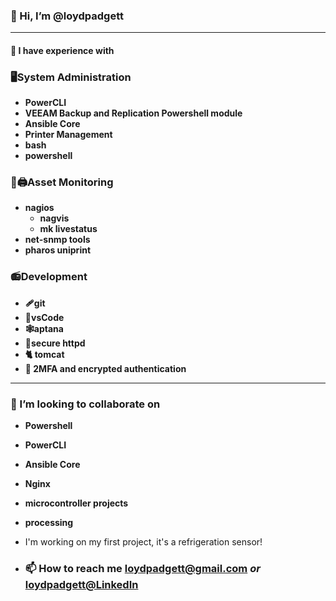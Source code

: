 ### **👋 Hi, I’m @loydpadgett**

---
#### **👀 I have experience with** 
 ### 🖥️System Administration
   - **PowerCLI**
   - **VEEAM Backup and Replication Powershell module**
   - **Ansible Core** 
   - **Printer Management**
   - **bash** 
   - **powershell**
 ### 🔭🖨️Asset Monitoring   
   - **nagios**  
     - **nagvis**
     - **mk livestatus**
   - **net-snmp tools**
   - **pharos uniprint**
 ### 📻Development
   - **🩹git**
   - **🥼vsCode**
   - **🕸️aptana**
   - **🔐secure httpd**
   - **🐈 tomcat**
   - **🔐 2MFA and encrypted authentication**  
---
 ### 💞️ I’m looking to collaborate on 
   - **Powershell**
   - **PowerCLI**
   - **Ansible Core**
   - **Nginx**
   - **microcontroller projects**
   - **processing**
   
  - I'm working on my first project, it's a refrigeration sensor!

- ### 📫 How to reach me loydpadgett@gmail.com *or* [loydpadgett@LinkedIn](https://www.linkedin.com/in/loydpadgett)

<!---
loydpadgett/loydpadgett is a ✨ special ✨ repository because its `README.md` (this file) appears on your GitHub profile.
You can click the Preview link to take a look at your changes.
--->
